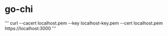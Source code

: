 # go-chi

'''
curl --cacert localhost.pem --key localhost-key.pem --cert localhost.pem https://localhost:3000
'''